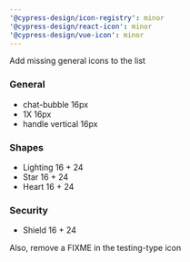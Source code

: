 ```yaml
---
'@cypress-design/icon-registry': minor
'@cypress-design/react-icon': minor
'@cypress-design/vue-icon': minor
---
```


Add missing general icons to the list
### General
- chat-bubble 16px
- 1X 16px
- handle vertical 16px

### Shapes
- Lighting 16 + 24
- Star 16 + 24
- Heart 16 + 24

### Security
- Shield 16 + 24

Also, remove a FIXME in the testing-type icon

